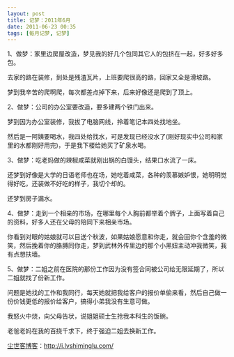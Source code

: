 ```yaml
---
layout: post
title: 记梦：2011年6月
date: 2011-06-23 00:35
tags: [每月记梦, 记梦]
---
```

1、做梦：家里边房屋改造，梦见我的好几个包同其它人的包挤在一起，好多好多包。

去家的路在装修，到处是残渣瓦片，上班要爬很高的路，回家又全是滑坡路。

梦到我辛苦的爬啊爬，每次都差点掉下来，后来好像还是爬到了顶上。

2、做梦：公司的办公室要改造，要多建两个铁门出来。

梦到因为办公室装修，我拔了电脑网线，拎着笔记本四处找地坐。

然后是一阿姨要喝水，我四处给找水，可是发现已经没水了(刚好现实中公司和家里的水都刚好用完)，于是我下楼给她买了矿泉水喝。

3、做梦：吃老妈做的辣椒咸菜就刚出锅的白馒头，结果口水流了一床。

还梦到好像是大学的日语老师也在场，她吃着咸菜，各种的羡慕嫉妒恨，她明明觉得好吃，还装做不好吃的样子，我切个却的。

还梦到房子漏水。

4、做梦：走到一个相亲的市场，在哪里每个人胸前都举着个牌子，上面写着自己的资料，好多人还在父母的陪同下来相亲市场。

你看到对眼的姑娘就可以目送个秋波，如果姑娘愿意和你走，就会回你个含羞的微笑，然后挽着你的胳膊同你走，梦到武林外传里边的那个小黑妞主动冲我微笑，我有点想扶墙。

5、做梦：二姐之前在医院的那份工作因为没有签合同被公司给无限延期了，所以二姐就找了份新工作。

问题是她找的工作和我同行，每天她就把我给客户的报价单偷来看，然后自己做一份价钱更低的报价给客户，搞得小弟我没有生意可做。

我怒火中烧，向父母告状，说姐姐硕士生抢我本科生的饭碗。

老爸老妈在我的百挠千求下，终于强迫二姐去换新工作。

<a href="http://i.lvshiminglu.com/">尘世客博客</a>：<a href="http://i.lvshiminglu.com/">http://i.lvshiminglu.com/</a>

